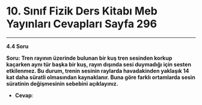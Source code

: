 # 10. Sınıf Fizik Ders Kitabı Meb Yayınları Cevapları Sayfa 296

---

**4.4 Soru**

**Soru: Tren rayının üzerinde bulunan bir kuş tren sesinden korkup kaçarken aynı tür başka bir kuş, rayın dışında sesi duymadığı için sesten etkilenmez. Bu durum, trenin sesinin raylarda havadakinden yaklaşık 14 kat daha süratli olmasından kaynaklanır. Buna göre farklı ortamlarda sesin süratinin değişmesinin sebebini açıklayınız.**

-   **Cevap**: